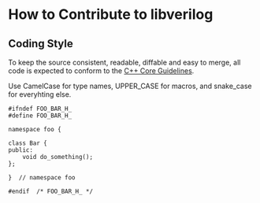 # How to Contribute to libverilog

## Coding Style

To keep the source consistent, readable, diffable and easy to merge, all code is
expected to conform to the [C++ Core Guidelines](
https://isocpp.github.io/CppCoreGuidelines/CppCoreGuidelines).

Use CamelCase for type names, UPPER_CASE for macros, and snake_case for
everyhting else.

```
#ifndef FOO_BAR_H_
#define FOO_BAR_H_

namespace foo {

class Bar {
public:
    void do_something();
};

}  // namespace foo

#endif  /* FOO_BAR_H_ */
```
